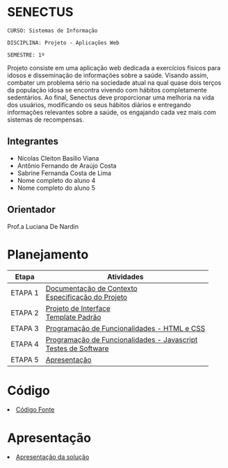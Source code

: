 # SENECTUS

`CURSO: Sistemas de Informação`

`DISCIPLINA: Projeto - Aplicações Web`

`SEMESTRE: 1º`

Projeto consiste em uma aplicação web dedicada a exercícios físicos para idosos e disseminação de informações sobre a saúde. Visando assim, combater um problema sério na sociedade atual na qual quase dois terços da população idosa se encontra vivendo com hábitos completamente sedentários. Ao final, Senectus deve proporcionar uma melhoria na vida dos usuários, modificando os seus hábitos diários e entregando informações relevantes sobre a saúde, os engajando cada vez mais com sistemas de recompensas.

## Integrantes

* Nícolas Cleiton Basilio Viana
* Antônio Fernando de Araújo Costa
* Sabrine Fernanda Costa de Lima
* Nome completo do aluno 4
* Nome completo do aluno 5

## Orientador
Prof.a Luciana De Nardin

# Planejamento

| Etapa         | Atividades |
|  :----:   | ----------- |
| ETAPA 1         |[Documentação de Contexto](docs/context.md) <br> [Especificação do Projeto](docs/especification.md) |
| ETAPA 2         |[Projeto de Interface](docs/interface.md) <br> [Template Padrão](docs/template.md) |
| ETAPA 3         |[Programação de Funcionalidades - HTML e CSS](docs/development.md) |
| ETAPA 4        |[Programação de Funcionalidades - Javascript](docs/development.md) <br> [Testes de Software ](docs/tests.md) |
| ETAPA 5         | [Apresentação](presentation/README.md) |

# Código

<li><a href="src/README.md"> Código Fonte</a></li>

# Apresentação

<li><a href="presentation/README.md"> Apresentação da solução</a></li>
